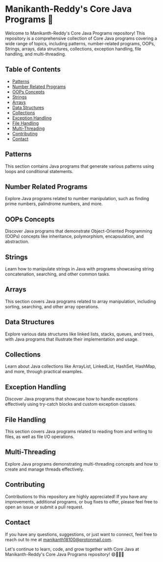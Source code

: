 # Manikanth-Reddy's Core Java Programs 🚀


Welcome to Manikanth-Reddy's Core Java Programs repository! This repository is a comprehensive collection of Core Java programs covering a wide range of topics, including patterns, number-related programs, OOPs, Strings, arrays, data structures, collections, exception handling, file handling, and multi-threading.

## Table of Contents

- [Patterns](#patterns)
- [Number Related Programs](#number-related-programs)
- [OOPs Concepts](#oops-concepts)
- [Strings](#strings)
- [Arrays](#arrays)
- [Data Structures](#data-structures)
- [Collections](#collections)
- [Exception Handling](#exception-handling)
- [File Handling](#file-handling)
- [Multi-Threading](#multi-threading)
- [Contributing](#contributing)
- [Contact](#contact)

## Patterns

This section contains Java programs that generate various patterns using loops and conditional statements.

## Number Related Programs

Explore Java programs related to number manipulation, such as finding prime numbers, palindrome numbers, and more.

## OOPs Concepts

Discover Java programs that demonstrate Object-Oriented Programming (OOPs) concepts like inheritance, polymorphism, encapsulation, and abstraction.

## Strings

Learn how to manipulate strings in Java with programs showcasing string concatenation, searching, and other common tasks.

## Arrays

This section covers Java programs related to array manipulation, including sorting, searching, and other array operations.

## Data Structures

Explore various data structures like linked lists, stacks, queues, and trees, with Java programs that illustrate their implementation and usage.

## Collections

Learn about Java collections like ArrayList, LinkedList, HashSet, HashMap, and more, through practical examples.

## Exception Handling

Discover Java programs that showcase how to handle exceptions effectively using try-catch blocks and custom exception classes.

## File Handling

This section covers Java programs related to reading from and writing to files, as well as file I/O operations.

## Multi-Threading

Explore Java programs demonstrating multi-threading concepts and how to create and manage threads effectively.

## Contributing

Contributions to this repository are highly appreciated! If you have any improvements, additional programs, or bug fixes to offer, please feel free to open an issue or submit a pull request.


## Contact

If you have any questions, suggestions, or just want to connect, feel free to reach out to me at [manikanth18100@protonmail.com](mailto:manikanth18100@protonmail.com).

Let's continue to learn, code, and grow together with Core Java at Manikanth-Reddy's Core Java Programs repository! 😄🌟👨‍💻
